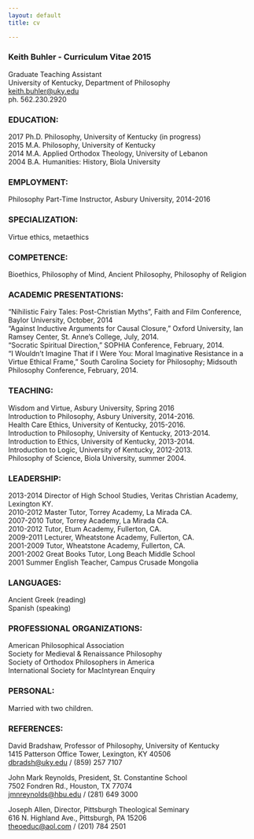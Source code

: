 ```yaml
---
layout: default
title: cv

--- 
```


### Keith Buhler - Curriculum Vitae 2015 ##

Graduate Teaching Assistant  
University of Kentucky, Department of Philosophy  
[keith.buhler@uky.edu](emailto:keith.buhler@uky.edu)  
ph. 562.230.2920


### EDUCATION: ###
2017 Ph.D. Philosophy, University of Kentucky (in progress)  
2015 M.A. Philosophy, University of Kentucky  
2014 M.A. Applied Orthodox Theology, University of Lebanon  
2004 B.A. Humanities: History, Biola University 


### EMPLOYMENT: ###
Philosophy Part-Time Instructor, Asbury University, 2014-2016 

### SPECIALIZATION: ###
Virtue ethics, metaethics

### COMPETENCE: 
Bioethics, Philosophy of Mind, Ancient Philosophy, Philosophy of Religion

### ACADEMIC PRESENTATIONS: ###
“Nihilistic Fairy Tales: Post-Christian Myths”, Faith and Film Conference, Baylor University, October, 2014     
“Against Inductive Arguments for Causal Closure,” Oxford University, Ian Ramsey Center, St. Anne’s College, July, 2014.   
“Socratic Spiritual Direction,” SOPHIA Conference, February, 2014.   
“I Wouldn’t Imagine That if I Were You: Moral Imaginative Resistance in a Virtue Ethical Frame,” South Carolina Society for Philosophy;  Midsouth Philosophy Conference, February, 2014. 

### TEACHING: ###
Wisdom and Virtue, Asbury University, Spring 2016    
Introduction to Philosophy, Asbury University, 2014-2016.    
Health Care Ethics, University of Kentucky, 2015-2016.  
Introduction to Philosophy, University of Kentucky, 2013-2014.   
Introduction to Ethics, University of Kentucky, 2013-2014.  
Introduction to Logic, University of Kentucky, 2012-2013.     
Philosophy of Science, Biola University, summer 2004.   


### LEADERSHIP: ###
2013-2014   Director of High School Studies, Veritas Christian Academy, Lexington KY.   
2010-2012   Master Tutor, Torrey Academy, La Mirada CA.  
2007-2010   Tutor, Torrey Academy, La Mirada CA.  
2010-2012   Tutor, Etum Academy, Fullerton, CA.  
2009-2011   Lecturer, Wheatstone Academy, Fullerton, CA.   
2001-2009   Tutor, Wheatstone Academy, Fullerton, CA.   
2001-2002   Great Books Tutor, Long Beach Middle School  
2001        Summer English Teacher, Campus Crusade Mongolia  


### LANGUAGES: ###
Ancient Greek (reading)  
Spanish  (speaking)  

### PROFESSIONAL ORGANIZATIONS:
American Philosophical Association  
Society for Medieval & Renaissance Philosophy  
Society of Orthodox Philosophers in America  
International Society for MacIntyrean Enquiry  


### PERSONAL:
Married with two children.

### REFERENCES:
David Bradshaw, Professor of Philosophy, University of Kentucky  
1415 Patterson Office Tower, Lexington, KY 40506  
dbradsh@uky.edu / (859) 257 7107

John Mark Reynolds, President, St. Constantine School  
7502 Fondren Rd., Houston, TX 77074  
jmnreynolds@hbu.edu / (281) 649 3000

Joseph Allen, Director, Pittsburgh Theological Seminary  
616 N. Highland Ave., Pittsburgh, PA 15206  
theoeduc@aol.com / (201) 784 2501  
